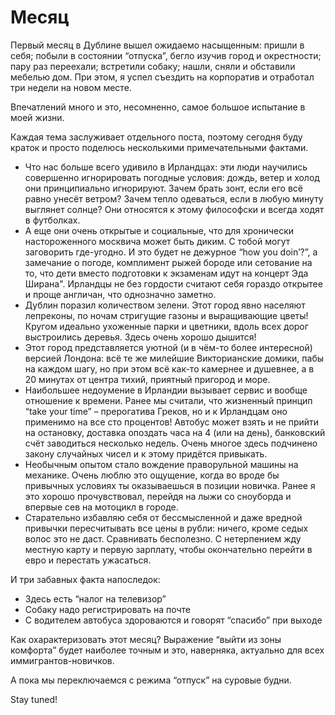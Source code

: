 # Месяц

Первый месяц в Дублине вышел ожидаемо насыщенным: пришли в себя; побыли в состоянии “отпуска”, бегло изучив город и окрестности; пару раз переехали; встретили собаку; нашли, сняли и обставили мебелью дом. При этом, я успел съездить на корпоратив и отработал три недели на новом месте.

Впечатлений много и это, несомненно, самое большое испытание в моей жизни.

Каждая тема заслуживает отдельного поста, поэтому сегодня буду краток и просто поделюсь несколькими примечательными фактами.

- Что нас больше всего удивило в Ирландцах: эти люди научились совершенно игнорировать погодные условия: дождь, ветер и холод они принципиально игнорируют. Зачем брать зонт, если его всё равно унесёт ветром? Зачем тепло одеваться, если в любую минуту выглянет солнце? Они относятся к этому философски и всегда ходят в футболках.
- А еще они очень открытые и социальные, что для хронически настороженного москвича может быть диким. С тобой могут заговорить где-угодно. И это будет не дежурное “how you doin’?”, а замечание о погоде, комплимент рыжей бороде или сетование на то, что дети вместо подготовки к экзаменам идут на концерт Эда Ширана". Ирландцы не без гордости считают себя гораздо открытее и проще англичан, что однозначно заметно.
- Дублин поразил количеством зелени. Этот город явно населяют лепреконы, по ночам стригущие газоны и выращивающие цветы! Кругом идеально ухоженные парки и цветники, вдоль всех дорог выстроились деревья. Здесь очень хорошо дышится!
- Этот город представляется уютной (и в чём-то более интересной) версией Лондона: всё те же милейшие Викторианские домики, пабы на каждом шагу, но при этом всё как-то камернее и душевнее, а в 20 минутах от центра тихий, приятный пригород и море.
- Наибольшее недоумение в Ирландии вызывает сервис и вообще отношение к времени. Ранее мы считали, что жизненный принцип “take your time” – прерогатива Греков, но и к Ирландцам оно применимо на все сто процентов! Автобус может взять и не прийти на остановку, доставка опоздать часа на 4 (или на день), банковский счёт заводиться несколько недель. Очень многое здесь подчинено закону случайных чисел и к этому придётся привыкать.
- Необычным опытом стало вождение праворульной машины на механике. Очень люблю это ощущение, когда во вроде бы привычных условиях ты оказываешься в позиции новичка. Ранее я это хорошо прочувствовал, перейдя на лыжи со сноуборда и впервые сев на мотоцикл в городе.
- Старательно избавляю себя от бессмысленной и даже вредной привычки пересчитывать все цены в рубли: ничего, кроме седых волос это не даст. Сравнивать бесполезно. С нетерпением жду местную карту и первую зарплату, чтобы окончательно перейти в евро и перестать ужасаться.

И три забавных факта напоследок:

- Здесь есть “налог на телевизор”
- Собаку надо регистрировать на почте
- С водителем автобуса здороваются и говорят “спасибо” при выходе

Как охарактеризовать этот месяц? Выражение “выйти из зоны комфорта” будет наиболее точным и это, наверняка, актуально для всех иммигрантов-новичков.

А пока мы переключаемся с режима “отпуск” на суровые будни.

Stay tuned!